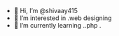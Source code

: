 - 👋 Hi, I’m @shivaay415
- 👀 I’m interested in .web designing
- 🌱 I’m currently learning ..php .


<!---
shivaay415/shivaay415 is a ✨ special ✨ repository because its `README.md` (this file) appears on your GitHub profile.
You can click the Preview link to take a look at your changes.
--->
